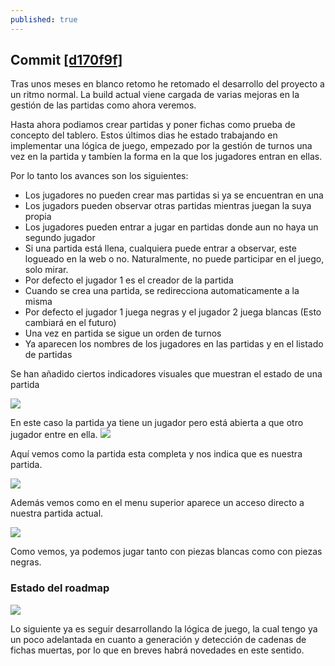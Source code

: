```yaml
---
published: true
---
```


## Commit [[d170f9f]](https://github.com/shadowlink/GoProject/commit/d170f9f2a5ec70b3f422c4aa3c70aadae13d2a61)

Tras unos meses en blanco retomo he retomado el desarrollo del proyecto a un ritmo normal. La build actual viene cargada de varias mejoras en la gestión de las partidas como ahora veremos.

Hasta ahora podiamos crear partidas y poner fichas como prueba de concepto del tablero.
Estos últimos dias he estado trabajando en implementar una lógica de juego, empezado por la gestión de turnos una vez en la partida y tambíen la forma en la que los jugadores entran en ellas.

Por lo tanto los avances son los siguientes:

- Los jugadores no pueden crear mas partidas si ya se encuentran en una
- Los jugadors pueden observar otras partidas mientras juegan la suya propia
- Los jugadores pueden entrar a jugar en partidas donde aun no haya un segundo jugador
- Si una partida está llena, cualquiera puede entrar a observar, este logueado en la web o no. Naturalmente, no puede participar en el juego, solo mirar.
- Por defecto el jugador 1 es el creador de la partida
- Cuando se crea una partida, se redirecciona automaticamente a la misma
- Por defecto el jugador 1 juega negras y el jugador 2 juega blancas (Esto cambiará en el futuro)
- Una vez en partida se sigue un orden de turnos
- Ya aparecen los nombres de los jugadores en las partidas y en el listado de partidas

Se han añadido ciertos indicadores visuales que muestran el estado de una partida

![](http://gyazo.com/83fd0a9293a840c4b1a375dfad945a3a.png)

En este caso la partida ya tiene un jugador pero está abierta a que otro jugador entre en ella.
![](http://gyazo.com/c289bbe9abbffd06fd5c215dc65c7390.png)

Aquí vemos como la partida esta completa y nos indica que es nuestra partida.

![](http://gyazo.com/004cbdb19cea613a960fede23e0c0bb9.png)

Además vemos como en el menu superior aparece un acceso directo a nuestra partida actual.

![](http://gyazo.com/6d95b99566757089c7ecaeb1c9ce39d4.png)

Como vemos, ya podemos jugar tanto con piezas blancas como con piezas negras.

### Estado del roadmap

![](http://gyazo.com/b2ede4b634bca86674b1f264140336bf.png)

Lo siguiente ya es seguir desarrollando la lógica de juego, la cual tengo ya un poco adelantada en cuanto a generación y detección de cadenas de fichas muertas, por lo que en breves habrá novedades en este sentido.
